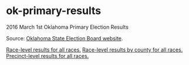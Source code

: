 # ok-primary-results
2016 March 1st Oklahoma Primary Election Results

Source: [Oklahoma State Election Board website](https://www.ok.gov/elections/Election_Info/2016_March_PPP_Election.html).

[Race-level results for all races.](https://github.com/darrenjaworski/ok-primary-results/blob/master/ok_results_state.csv)
[Race-level results by county for all races.](https://github.com/darrenjaworski/ok-primary-results/blob/master/ok_results_cnty.csv)
[Precinct-level results for all races.](https://github.com/darrenjaworski/ok-primary-results/blob/master/ok_results_prec.csv)
